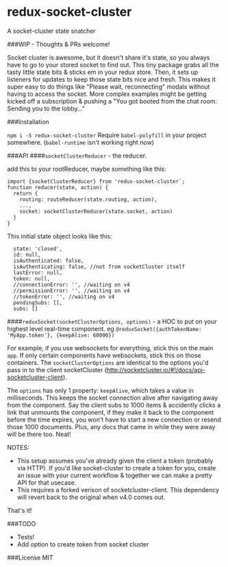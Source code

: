 # redux-socket-cluster
A socket-cluster state snatcher

###WIP - Thoughts & PRs welcome!

Socket cluster is awesome, but it doesn't share it's state, so you always have to go to your stored socket to find out. 
This tiny package grabs all the tasty little state bits & sticks em in your redux store. 
Then, it sets up listeners for updates to keep those state bits nice and fresh.
This makes it super easy to do things like "Please wait, reconnecting" modals without having to access the socket.
More complex examples might be getting kicked off a subscription & pushing a 
"You got booted from the chat room. Sending you to the lobby..."

###Installation

`npm i -S redux-socket-cluster`
Require `babel-polyfill` in your project somewhere. (`babel-runtime` isn't working right now)

###API
####`socketClusterReducer` - the reducer. 

add this to your rootReducer, maybe something like this:
```
import {socketClusterReducer} from 'redux-socket-cluster`;
function reducer(state, action) {
  return {
    routing: routeReducer(state.routing, action),
    ...,
    socket: socketClusterReducer(state.socket, action)
  }
}
```
This initial state object looks like this:

```
  state: 'closed',
  id: null,
  isAuthenticated: false,
  isAuthenticating: false, //not from socketCluster itself
  lastError: null,
  token: null,
  //connectionError: '', //waiting on v4
  //permissionError: '', //waiting on v4
  //tokenError: '', //waiting on v4
  pendingSubs: [],
  subs: []
```
####`reduxSocket(socketClusterOptions, options)` - a HOC to put on your highest level real-time component.
eg `@reduxSocket({authTokenName: 'MyApp.token'}, {keepAlive: 60000})`

For example, if you use websockets for everything, stick this on the main `app`. If only certain components have websockets, stick this on those containers. 
The `socketClusterOptions` are identical to the options you'd pass in to the client socketCluster 
(http://socketcluster.io/#!/docs/api-socketcluster-client).
 
The `options` has only 1 property: `keepAlive`, which takes a value in milliseconds. 
This keeps the socket connection alive after navigating away from the component.
Say the client subs to 1000 items & accidently clicks a link that unmounts the component,
if they make it back to the component before the time expires, you won't have to start a new connection or resend
those 1000 documents. Plus, any docs that came in while they were away will be there too. Neat!

NOTES: 
 - This setup assumes you've already given the client a token (probably via HTTP). If you'd like socket-cluster to 
create a token for you, create an issue with your current workflow & together we can make a pretty API for that usecase.
 - This requires a forked verison of socketcluster-client. This dependency will revert back to the original
when v4.0 comes out.

That's it!

###TODO
- Tests! 
- Add option to create token from socket cluster



###License
MIT
